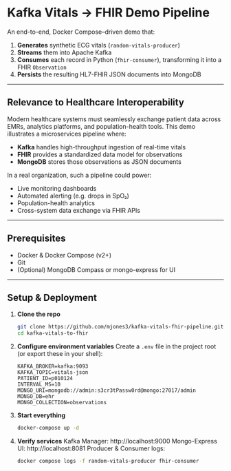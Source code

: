 # Kafka Vitals → FHIR Demo Pipeline

An end-to-end, Docker Compose–driven demo that:

1. **Generates** synthetic ECG vitals (`random-vitals-producer`)  
2. **Streams** them into Apache Kafka  
3. **Consumes** each record in Python (`fhir-consumer`), transforming it into a FHIR `Observation`  
4. **Persists** the resulting HL7-FHIR JSON documents into MongoDB  

---

## Relevance to Healthcare Interoperability

Modern healthcare systems must seamlessly exchange patient data across EMRs, analytics platforms, and population-health tools. This demo illustrates a microservices pipeline where:

- **Kafka** handles high-throughput ingestion of real-time vitals  
- **FHIR** provides a standardized data model for observations  
- **MongoDB** stores those observations as JSON documents  

In a real organization, such a pipeline could power:

- Live monitoring dashboards  
- Automated alerting (e.g. drops in SpO₂)  
- Population-health analytics  
- Cross-system data exchange via FHIR APIs  

---

## Prerequisites

- Docker & Docker Compose (v2+)  
- Git  
- (Optional) MongoDB Compass or mongo-express for UI  

---

## Setup & Deployment

1. **Clone the repo**  
   ```bash
   git clone https://github.com/mjones3/kafka-vitals-fhir-pipeline.git
   cd kafka-vitals-to-fhir

2. **Configure environment variables**
    Create a `.env` file in the project root (or export these in your shell):
    ```dot.env
    KAFKA_BROKER=kafka:9093
    KAFKA_TOPIC=vitals-json
    PATIENT_ID=p010124
    INTERVAL_MS=10
    MONGO_URI=mongodb://admin:s3cr3tPassw0rd@mongo:27017/admin
    MONGO_DB=ehr
    MONGO_COLLECTION=observations

3. **Start everything**
    ```bash
    docker-compose up -d

4. **Verify services**
    Kafka Manager: http://localhost:9000
    Mongo-Express UI: http://localhost:8081
    Producer & Consumer logs:
    ```bash
    docker compose logs -f random-vitals-producer fhir-consumer
